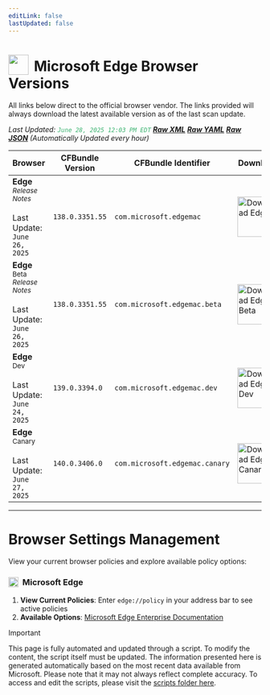 ```yaml
---
editLink: false
lastUpdated: false
---
```


# <img src="/images/edge.png" style="height: 40px; display: inline-block; margin-right: 4px; vertical-align: text-bottom;"> Microsoft Edge Browser Versions

<span class="extra-small">All links below direct to the official browser vendor. The links provided will always download the latest available version as of the last scan update.</span>

<span class="extra-small">_Last Updated: <code style="color : mediumseagreen">June 28, 2025 12:03 PM EDT</code> [**_Raw XML_**](https://github.com/cocopuff2u/BOFA/blob/main/latest_edge_files/edge_latest_versions.xml) [**_Raw YAML_**](https://github.com/cocopuff2u/BOFA/blob/main/latest_edge_files/edge_latest_versions.yaml) [**_Raw JSON_**](https://github.com/cocopuff2u/BOFA/blob/main/latest_edge_files/edge_latest_versions.json) (Automatically Updated every hour)_</span>

| **Browser** | **CFBundle Version** | **CFBundle Identifier** | **Download** |
|------------|-------------------|---------------------|------------|
| **Edge** <br><a href="https://learn.microsoft.com/en-us/deployedge/microsoft-edge-relnote-stable-channel" style="text-decoration: none;"><small>_Release Notes_</small></a> <br><br>Last Update:<br>`June 26, 2025` | `138.0.3351.55` | `com.microsoft.edgemac` | <a href="https://msedge.sf.dl.delivery.mp.microsoft.com/filestreamingservice/files/3c804dbf-368d-489d-8836-9756b2d4b017/MicrosoftEdge-138.0.3351.55.pkg"><img src="/images/edge.png" alt="Download Edge" width="80"></a> |
| **Edge** <sup>Beta</sup> <br><a href="https://learn.microsoft.com/en-us/deployedge/microsoft-edge-relnote-beta-channel" style="text-decoration: none;"><small>_Release Notes_</small></a> <br><br>Last Update:<br>`June 26, 2025` | `138.0.3351.55` | `com.microsoft.edgemac.beta` | <a href="https://msedge.sf.dl.delivery.mp.microsoft.com/filestreamingservice/files/38b3e457-8a6e-48f0-b952-e2bca355c03f/MicrosoftEdgeBeta-138.0.3351.55.pkg"><img src="/images/edge_beta.png" alt="Download Edge Beta" width="80"></a> |
| **Edge** <sup>Dev</sup> <br><br>Last Update:<br>`June 24, 2025` | `139.0.3394.0` | `com.microsoft.edgemac.dev` | <a href="https://msedge.sf.dl.delivery.mp.microsoft.com/filestreamingservice/files/426282a7-16d4-4c7f-badd-ad009b36040b/MicrosoftEdgeDev-139.0.3394.0.pkg"><img src="/images/edge_dev.png" alt="Download Edge Dev" width="80"></a> |
| **Edge** <sup>Canary</sup> <br><br>Last Update:<br>`June 27, 2025` | `140.0.3406.0` | `com.microsoft.edgemac.canary` | <a href="https://msedge.sf.dl.delivery.mp.microsoft.com/filestreamingservice/files/aa3f7017-a8c3-4c00-b8ef-d0d96fc154fe/MicrosoftEdgeCanary-140.0.3406.0.pkg"><img src="/images/edge_canary.png" alt="Download Edge Canary" width="80"></a> |

---

# Browser Settings Management

View your current browser policies and explore available policy options:

### <img src="/images/edge.png" style="height: 20px; display: inline-block; margin-right: 4px; vertical-align: text-bottom;"> Microsoft Edge
1. **View Current Policies**: Enter `edge://policy` in your address bar to see active policies
2. **Available Options**: [Microsoft Edge Enterprise Documentation](https://learn.microsoft.com/en-us/deployedge/microsoft-edge-policies)

> [!IMPORTANT]
> This page is fully automated and updated through a script. To modify the content, the script itself must be updated. The information presented here is generated automatically based on the most recent data available from Microsoft. Please note that it may not always reflect complete accuracy. To access and edit the scripts, please visit the [scripts folder here](https://github.com/cocopuff2u/MOFA_WEBSITE/tree/main/update_readme_scripts).
